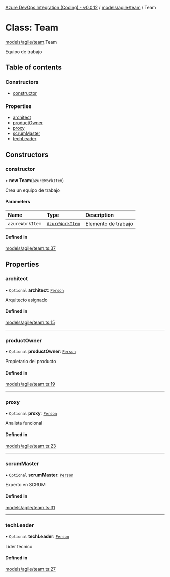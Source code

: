[Azure DevOps Integration (Coding) - v0.0.12](../README.md) / [models/agile/team](../modules/models_agile_team.md) / Team

# Class: Team

[models/agile/team](../modules/models_agile_team.md).Team

Equipo de trabajo

## Table of contents

### Constructors

- [constructor](models_agile_team.Team.md#constructor)

### Properties

- [architect](models_agile_team.Team.md#architect)
- [productOwner](models_agile_team.Team.md#productowner)
- [proxy](models_agile_team.Team.md#proxy)
- [scrumMaster](models_agile_team.Team.md#scrummaster)
- [techLeader](models_agile_team.Team.md#techleader)

## Constructors

### constructor

• **new Team**(`azureWorkItem`)

Crea un equipo de trabajo

#### Parameters

| Name | Type | Description |
| :------ | :------ | :------ |
| `azureWorkItem` | [`AzureWorkItem`](models_azureDevOps_azureWorkItem.AzureWorkItem.md) | Elemento de trabajo |

#### Defined in

[models/agile/team.ts:37](https://github.com/jeysgar1/azure-devops-api-kms/blob/f839fd0/src/models/agile/team.ts#L37)

## Properties

### architect

• `Optional` **architect**: [`Person`](models_agile_person.Person.md)

Arquitecto asignado

#### Defined in

[models/agile/team.ts:15](https://github.com/jeysgar1/azure-devops-api-kms/blob/f839fd0/src/models/agile/team.ts#L15)

___

### productOwner

• `Optional` **productOwner**: [`Person`](models_agile_person.Person.md)

Propietario del producto

#### Defined in

[models/agile/team.ts:19](https://github.com/jeysgar1/azure-devops-api-kms/blob/f839fd0/src/models/agile/team.ts#L19)

___

### proxy

• `Optional` **proxy**: [`Person`](models_agile_person.Person.md)

Analista funcional

#### Defined in

[models/agile/team.ts:23](https://github.com/jeysgar1/azure-devops-api-kms/blob/f839fd0/src/models/agile/team.ts#L23)

___

### scrumMaster

• `Optional` **scrumMaster**: [`Person`](models_agile_person.Person.md)

Experto en SCRUM

#### Defined in

[models/agile/team.ts:31](https://github.com/jeysgar1/azure-devops-api-kms/blob/f839fd0/src/models/agile/team.ts#L31)

___

### techLeader

• `Optional` **techLeader**: [`Person`](models_agile_person.Person.md)

Líder técnico

#### Defined in

[models/agile/team.ts:27](https://github.com/jeysgar1/azure-devops-api-kms/blob/f839fd0/src/models/agile/team.ts#L27)
